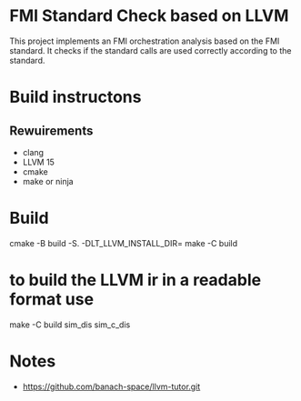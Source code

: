 # FMI Standard Check based on LLVM

This project implements an FMI orchestration analysis based on the FMI standard. It checks if the standard calls are used correctly according to the standard.



# Build instructons

## Rewuirements

* clang
* LLVM 15
* cmake
* make or ninja


# Build

cmake -B build -S. -DLT_LLVM_INSTALL_DIR=<path to llvm install>
make  -C build
# to build the LLVM ir in a readable format use
make -C build sim_dis sim_c_dis


# Notes

* https://github.com/banach-space/llvm-tutor.git
